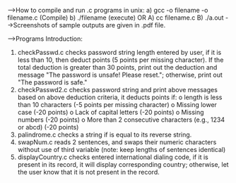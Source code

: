 -->How to compile and run .c programs in unix:
a)	gcc -o filename -o filename.c (Compile)
b)	./filename (execute)
OR
A)	cc filename.c
B)	./a.out
-->Screenshots of sample outputs are given in .pdf file.

-->Programs Introduction:
1)	checkPasswd.c checks password string length entered by user, if it is less than 10, then deduct points (5 points per missing character). If the total deduction is greater than 30 points, print out the deduction and message "The password is unsafe! Please reset."; otherwise, print out "The password is safe."
2)	checkPasswd2.c checks password string and print above messages based on above deduction criteria, it deducts points if:
    o	length is less than 10 characters (-5 points per missing character)
    o	Missing lower case (-20 points)
    o	Lack of capital letters (-20 points)
    o	Missing numbers (-20 points)
    o	More than 2 consecutive characters (e.g., 1234 or abcd) (-20 points)
3)	palindrome.c checks a string if is equal to its reverse string.
4)	swapNum.c reads 2 sentences, and swaps their numeric characters without use of third variable (note: keep lengths of sentences identical)
5)	displayCountry.c checks entered international dialing code, if it is present in its record, it will display corresponding country; otherwise, let the user know that it is not present in the record.
